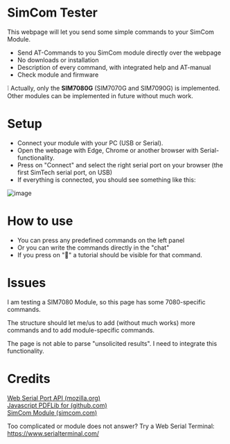 # SimCom Tester
This webpage will let you send some simple commands to your SimCom Module. 
- Send AT-Commands to you SimCom module directly over the webpage
- No downloads or installation
- Description of every command, with integrated help and AT-manual
- Check module and firmware
  
❕ Actually, only the **SIM7080G** (SIM7070G and SIM7090G) is implemented. Other modules can be implemented in future without much work.  


# Setup
- Connect your module with your PC (USB or Serial).
- Open the webpage with Edge, Chrome or another browser with Serial-functionality.
- Press on "Connect" and select the right serial port on your browser (the first SimTech serial port, on USB)
- If everything is connected, you should see something like this:

![image](https://github.com/user-attachments/assets/194d2c5b-7a57-4671-8e90-c0ede48043d3)


# How to use
- You can press any predefined commands on the left panel
- Or you can write the commands directly in the "chat"
- If you press on "📃" a tutorial should be visible for that command.

# Issues  
I am testing a SIM7080 Module, so this page has some 7080-specific commands.

The structure should let me/us to add (without much works) more commands and to add module-specific commands.

The page is not able to parse "unsolicited results". I need to integrate this functionality.

# Credits
[Web Serial Port API (mozilla.org)](https://developer.mozilla.org/en-US/docs/Web/API/SerialPort)  
[Javascript PDFLib for (github.com)](https://github.com/mozilla/pdf.js)  
[SimCom Module (simcom.com)](https://www.simcom.com/product/SIM7080G.html)  

Too complicated or module does not answer? Try a Web Serial Terminal: https://www.serialterminal.com/
